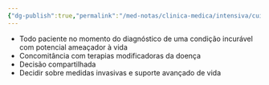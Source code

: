 ```yaml
---
{"dg-publish":true,"permalink":"/med-notas/clinica-medica/intensiva/cuidados-paliativos/"}
---
```


- Todo paciente no momento do diagnóstico de uma condição incurável com potencial ameaçador à vida
- Concomitância com terapias modificadoras da doença
- Decisão compartilhada
- Decidir sobre medidas invasivas e suporte avançado de vida